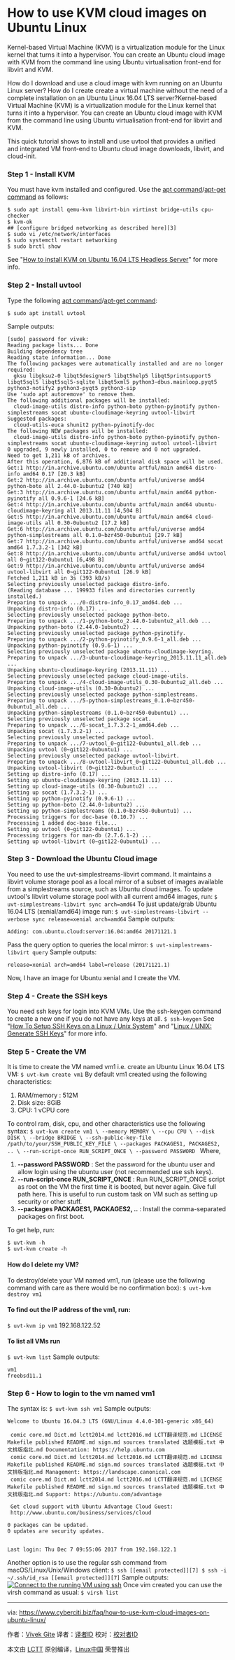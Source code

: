 How to use KVM cloud images on Ubuntu Linux
======

Kernel-based Virtual Machine (KVM) is a virtualization module for the Linux kernel that turns it into a hypervisor. You can create an Ubuntu cloud image with KVM from the command line using Ubuntu virtualisation front-end for libvirt and KVM.

How do I download and use a cloud image with kvm running on an Ubuntu Linux server? How do I create create a virtual machine without the need of a complete installation on an Ubuntu Linux 16.04 LTS server?Kernel-based Virtual Machine (KVM) is a virtualization module for the Linux kernel that turns it into a hypervisor. You can create an Ubuntu cloud image with KVM from the command line using Ubuntu virtualisation front-end for libvirt and KVM.

This quick tutorial shows to install and use uvtool that provides a unified and integrated VM front-end to Ubuntu cloud image downloads, libvirt, and cloud-init.

### Step 1 - Install KVM

You must have kvm installed and configured. Use the [apt command][1]/[apt-get command][2] as follows:
```
$ sudo apt install qemu-kvm libvirt-bin virtinst bridge-utils cpu-checker
$ kvm-ok
## [configure bridged networking as described here][3]
$ sudo vi /etc/network/interfaces
$ sudo systemctl restart networking
$ sudo brctl show
```
See "[How to install KVM on Ubuntu 16.04 LTS Headless Server][4]" for more info.

### Step 2 - Install uvtool

Type the following [apt command][1]/[apt-get command][2]:
```
$ sudo apt install uvtool
```
Sample outputs:
```
[sudo] password for vivek: 
Reading package lists... Done
Building dependency tree       
Reading state information... Done
The following packages were automatically installed and are no longer required:
  gksu libgksu2-0 libqt5designer5 libqt5help5 libqt5printsupport5 libqt5sql5 libqt5sql5-sqlite libqt5xml5 python3-dbus.mainloop.pyqt5 python3-notify2 python3-pyqt5 python3-sip
Use 'sudo apt autoremove' to remove them.
The following additional packages will be installed:
  cloud-image-utils distro-info python-boto python-pyinotify python-simplestreams socat ubuntu-cloudimage-keyring uvtool-libvirt
Suggested packages:
  cloud-utils-euca shunit2 python-pyinotify-doc
The following NEW packages will be installed:
  cloud-image-utils distro-info python-boto python-pyinotify python-simplestreams socat ubuntu-cloudimage-keyring uvtool uvtool-libvirt
0 upgraded, 9 newly installed, 0 to remove and 0 not upgraded.
Need to get 1,211 kB of archives.
After this operation, 6,876 kB of additional disk space will be used.
Get:1 http://in.archive.ubuntu.com/ubuntu artful/main amd64 distro-info amd64 0.17 [20.3 kB]
Get:2 http://in.archive.ubuntu.com/ubuntu artful/universe amd64 python-boto all 2.44.0-1ubuntu2 [740 kB]
Get:3 http://in.archive.ubuntu.com/ubuntu artful/main amd64 python-pyinotify all 0.9.6-1 [24.6 kB]
Get:4 http://in.archive.ubuntu.com/ubuntu artful/main amd64 ubuntu-cloudimage-keyring all 2013.11.11 [4,504 B]
Get:5 http://in.archive.ubuntu.com/ubuntu artful/main amd64 cloud-image-utils all 0.30-0ubuntu2 [17.2 kB]
Get:6 http://in.archive.ubuntu.com/ubuntu artful/universe amd64 python-simplestreams all 0.1.0~bzr450-0ubuntu1 [29.7 kB]
Get:7 http://in.archive.ubuntu.com/ubuntu artful/universe amd64 socat amd64 1.7.3.2-1 [342 kB]
Get:8 http://in.archive.ubuntu.com/ubuntu artful/universe amd64 uvtool all 0~git122-0ubuntu1 [6,498 B]
Get:9 http://in.archive.ubuntu.com/ubuntu artful/universe amd64 uvtool-libvirt all 0~git122-0ubuntu1 [26.9 kB]
Fetched 1,211 kB in 3s (393 kB/s)        
Selecting previously unselected package distro-info.
(Reading database ... 199933 files and directories currently installed.)
Preparing to unpack .../0-distro-info_0.17_amd64.deb ...
Unpacking distro-info (0.17) ...
Selecting previously unselected package python-boto.
Preparing to unpack .../1-python-boto_2.44.0-1ubuntu2_all.deb ...
Unpacking python-boto (2.44.0-1ubuntu2) ...
Selecting previously unselected package python-pyinotify.
Preparing to unpack .../2-python-pyinotify_0.9.6-1_all.deb ...
Unpacking python-pyinotify (0.9.6-1) ...
Selecting previously unselected package ubuntu-cloudimage-keyring.
Preparing to unpack .../3-ubuntu-cloudimage-keyring_2013.11.11_all.deb ...
Unpacking ubuntu-cloudimage-keyring (2013.11.11) ...
Selecting previously unselected package cloud-image-utils.
Preparing to unpack .../4-cloud-image-utils_0.30-0ubuntu2_all.deb ...
Unpacking cloud-image-utils (0.30-0ubuntu2) ...
Selecting previously unselected package python-simplestreams.
Preparing to unpack .../5-python-simplestreams_0.1.0~bzr450-0ubuntu1_all.deb ...
Unpacking python-simplestreams (0.1.0~bzr450-0ubuntu1) ...
Selecting previously unselected package socat.
Preparing to unpack .../6-socat_1.7.3.2-1_amd64.deb ...
Unpacking socat (1.7.3.2-1) ...
Selecting previously unselected package uvtool.
Preparing to unpack .../7-uvtool_0~git122-0ubuntu1_all.deb ...
Unpacking uvtool (0~git122-0ubuntu1) ...
Selecting previously unselected package uvtool-libvirt.
Preparing to unpack .../8-uvtool-libvirt_0~git122-0ubuntu1_all.deb ...
Unpacking uvtool-libvirt (0~git122-0ubuntu1) ...
Setting up distro-info (0.17) ...
Setting up ubuntu-cloudimage-keyring (2013.11.11) ...
Setting up cloud-image-utils (0.30-0ubuntu2) ...
Setting up socat (1.7.3.2-1) ...
Setting up python-pyinotify (0.9.6-1) ...
Setting up python-boto (2.44.0-1ubuntu2) ...
Setting up python-simplestreams (0.1.0~bzr450-0ubuntu1) ...
Processing triggers for doc-base (0.10.7) ...
Processing 1 added doc-base file...
Setting up uvtool (0~git122-0ubuntu1) ...
Processing triggers for man-db (2.7.6.1-2) ...
Setting up uvtool-libvirt (0~git122-0ubuntu1) ...
```


### Step 3 - Download the Ubuntu Cloud image

You need to use the uvt-simplestreams-libvirt command. It maintains a libvirt volume storage pool as a local mirror of a subset of images available from a simplestreams source, such as Ubuntu cloud images. To update uvtool's libvirt volume storage pool with all current amd64 images, run:
`$ uvt-simplestreams-libvirt sync arch=amd64`
To just update/grab Ubuntu 16.04 LTS (xenial/amd64) image run:
`$ uvt-simplestreams-libvirt --verbose sync release=xenial arch=amd64`
Sample outputs:
```
Adding: com.ubuntu.cloud:server:16.04:amd64 20171121.1
```

Pass the query option to queries the local mirror:
`$ uvt-simplestreams-libvirt query`
Sample outputs:
```
release=xenial arch=amd64 label=release (20171121.1)
```

Now, I have an image for Ubuntu xenial and I create the VM.

### Step 4 - Create the SSH keys

You need ssh keys for login into KVM VMs. Use the ssh-keygen command to create a new one if you do not have any keys at all.
`$ ssh-keygen`
See "[How To Setup SSH Keys on a Linux / Unix System][5]" and "[Linux / UNIX: Generate SSH Keys][6]" for more info.

### Step 5 - Create the VM

It is time to create the VM named vm1 i.e. create an Ubuntu Linux 16.04 LTS VM:
`$ uvt-kvm create vm1`
By default vm1 created using the following characteristics:

  1. RAM/memory : 512M
  2. Disk size: 8GiB
  3. CPU: 1 vCPU core



To control ram, disk, cpu, and other characteristics use the following syntax:
`$ uvt-kvm create vm1 \
--memory MEMORY \
--cpu CPU \
--disk DISK \
--bridge BRIDGE \
--ssh-public-key-file /path/to/your/SSH_PUBLIC_KEY_FILE \
--packages PACKAGES1, PACKAGES2, .. \
--run-script-once RUN_SCRIPT_ONCE \
--password PASSWORD
`
Where,

  1.  **\--password PASSWORD** : Set the password for the ubuntu user and allow login using the ubuntu user (not recommended use ssh keys).
  2.  **\--run-script-once RUN_SCRIPT_ONCE** : Run RUN_SCRIPT_ONCE script as root on the VM the first time it is booted, but never again. Give full path here. This is useful to run custom task on VM such as setting up security or other stuff.
  3.  **\--packages PACKAGES1, PACKAGES2, ..** : Install the comma-separated packages on first boot.



To get help, run:
```
$ uvt-kvm -h
$ uvt-kvm create -h
```

#### How do I delete my VM?

To destroy/delete your VM named vm1, run (please use the following command with care as there would be no confirmation box):
`$ uvt-kvm destroy vm1`

#### To find out the IP address of the vm1, run:

`$ uvt-kvm ip vm1`
192.168.122.52

#### To list all VMs run

`$ uvt-kvm list`
Sample outputs:
```
vm1
freebsd11.1

```

### Step 6 - How to login to the vm named vm1

The syntax is:
`$ uvt-kvm ssh vm1`
Sample outputs:
```
Welcome to Ubuntu 16.04.3 LTS (GNU/Linux 4.4.0-101-generic x86_64)

 comic core.md Dict.md lctt2014.md lctt2016.md LCTT翻译规范.md LICENSE Makefile published README.md sign.md sources translated 选题模板.txt 中文排版指北.md Documentation: https://help.ubuntu.com
 comic core.md Dict.md lctt2014.md lctt2016.md LCTT翻译规范.md LICENSE Makefile published README.md sign.md sources translated 选题模板.txt 中文排版指北.md Management: https://landscape.canonical.com
 comic core.md Dict.md lctt2014.md lctt2016.md LCTT翻译规范.md LICENSE Makefile published README.md sign.md sources translated 选题模板.txt 中文排版指北.md Support: https://ubuntu.com/advantage

 Get cloud support with Ubuntu Advantage Cloud Guest:
 http://www.ubuntu.com/business/services/cloud

0 packages can be updated.
0 updates are security updates.


Last login: Thu Dec 7 09:55:06 2017 from 192.168.122.1

```

Another option is to use the regular ssh command from macOS/Linux/Unix/Windows client:
`$ ssh [[email protected]][7]
$ ssh -i ~/.ssh/id_rsa [[email protected]][7]`
Sample outputs:
[![Connect to the running VM using ssh][8]][8]
Once vim created you can use the virsh command as usual:
`$ virsh list`


--------------------------------------------------------------------------------

via: https://www.cyberciti.biz/faq/how-to-use-kvm-cloud-images-on-ubuntu-linux/

作者：[Vivek Gite][a]
译者：[译者ID](https://github.com/译者ID)
校对：[校对者ID](https://github.com/校对者ID)

本文由 [LCTT](https://github.com/LCTT/TranslateProject) 原创编译，[Linux中国](https://linux.cn/) 荣誉推出

[a]:https://www.cyberciti.biz
[1]:https://www.cyberciti.biz/faq/ubuntu-lts-debian-linux-apt-command-examples/ (See Linux/Unix apt command examples for more info)
[2]:https://www.cyberciti.biz/tips/linux-debian-package-management-cheat-sheet.html (See Linux/Unix apt-get command examples for more info)
[3]:https://www.cyberciti.biz/faq/how-to-create-bridge-interface-ubuntu-linux/
[4]:https://www.cyberciti.biz/faq/installing-kvm-on-ubuntu-16-04-lts-server/
[5]:https://www.cyberciti.biz/faq/how-to-set-up-ssh-keys-on-linux-unix/
[6]:https://www.cyberciti.biz/faq/linux-unix-generating-ssh-keys/
[7]:https://www.cyberciti.biz/cdn-cgi/l/email-protection
[8]:https://www.cyberciti.biz/media/new/faq/2017/12/connect-to-the-running-VM-using-ssh.jpg
